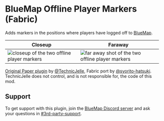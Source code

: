 # BlueMap Offline Player Markers (Fabric)

Adds markers in the positions where players have logged off to [BlueMap](https://github.com/BlueMap-Minecraft/BlueMap).

| Closeup                                                                         | Faraway                                                                               | 
|---------------------------------------------------------------------------------|---------------------------------------------------------------------------------------|
| ![closeup of the two offline player markers](.github/readme_assets/closeup.png) | ![far away shot of the two offline player markers](.github/readme_assets/faraway.png) |

[Original Paper plugin](https://github.com/TechnicJelle/BlueMapOfflinePlayerMarkers) by [@TechnicJelle](https://github.com/TechnicJelle), Fabric port by [@syorito-hatsuki](https://github.com/syorito-hatsuki). TechnicJelle does not control, and is not responsible for, the code of this mod.

## Support

To get support with this plugin, join the [BlueMap Discord server](https://bluecolo.red/map-discord) and ask your questions in [#3rd-party-support](https://discord.com/channels/665868367416131594/863844716047106068).